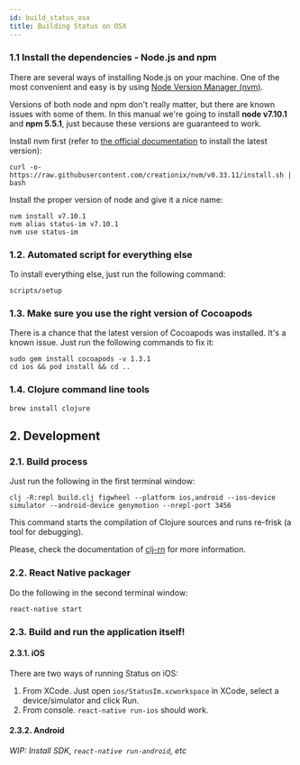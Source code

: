 ```yaml
---
id: build_status_osx
title: Building Status on OSX
---
```


### 1.1 Install the dependencies - Node.js and npm 

There are several ways of installing Node.js on your machine. 
One of the most convenient and easy is by using [Node Version Manager (nvm)](https://github.com/creationix/nvm).

Versions of both node and npm don't really matter, but there are known issues with some of them.
In this manual we're going to install **node v7.10.1** and **npm 5.5.1**, just because these versions are guaranteed to work.

Install nvm first (refer to [the official documentation](https://github.com/creationix/nvm/blob/master/README.md#install-script) to install the latest version):

```
curl -o- https://raw.githubusercontent.com/creationix/nvm/v0.33.11/install.sh | bash
```

Install the proper version of node and give it a nice name:

```
nvm install v7.10.1
nvm alias status-im v7.10.1
nvm use status-im
```

### 1.2. Automated script for everything else

To install everything else, just run the following command:

```
scripts/setup
```

### 1.3. Make sure you use the right version of Cocoapods

There is a chance that the latest version of Cocoapods was installed. 
It's a known issue. Just run the following commands to fix it:
```
sudo gem install cocoapods -v 1.3.1
cd ios && pod install && cd ..
```

### 1.4. Clojure command line tools

```
brew install clojure
```

## 2. Development

### 2.1. Build process

Just run the following in the first terminal window:

```
clj -R:repl build.clj figwheel --platform ios,android --ios-device simulator --android-device genymotion --nrepl-port 3456
```

This command starts the compilation of Clojure sources and runs re-frisk (a tool for debugging).

Please, check the documentation of [clj-rn](https://github.com/status-im/clj-rn) for more information.

### 2.2. React Native packager

Do the following in the second terminal window:

```
react-native start
```

### 2.3. Build and run the application itself!

#### 2.3.1. iOS

There are two ways of running Status on iOS:

1. From XCode. Just open `ios/StatusIm.xcworkspace` in XCode, select a device/simulator and click Run.
2. From console. `react-native run-ios` should work.

#### 2.3.2. Android

*WIP: Install SDK, `react-native run-android`, etc*
